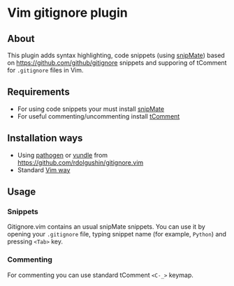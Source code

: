 Vim gitignore plugin
====================

About
-----

This plugin adds syntax highlighting, code snippets
(using [snipMate](https://github.com/msanders/snipmate.vim))
based on https://github.com/github/gitignore snippets
and supporing of tComment for `.gitignore` files in Vim.


Requirements
------------

* For using code snippets your must install
[snipMate](https://github.com/msanders/snipmate.vim)
* For useful commenting/uncommenting install
[tComment](https://github.com/tomtom/tcomment_vim)


Installation ways
-----------------

* Using [pathogen](https://github.com/tpope/vim-pathogen)
or [vundle](https://github.com/gmarik/vundle) from
https://github.com/rdolgushin/gitignore.vim
* Standard [Vim way](http://vimdoc.sourceforge.net/htmldoc/usr_05.html#add-plugin)


Usage
-----

### Snippets

Gitignore.vim contains an usual snipMate snippets. You can use it by
opening your `.gitignore` file, typing snippet name (for example, `Python`)
and pressing `<Tab>` key.

### Commenting

For commenting you can use standard tComment `<C-_>` keymap.

